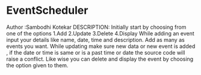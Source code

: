 # EventScheduler
Author :Sambodhi Kotekar
DESCRIPTION:
Initially start by choosing from one of the options
1.Add 2.Update 3.Delete 4.Display
While adding an event input your details like name, date, time and description.
Add as many as events you want.
While updating make sure new data or new event is added , if the date or time is same or is a past time or date the source code will raise a conflict.
Like wise you can delete and display the event by choosing the option given to them.
